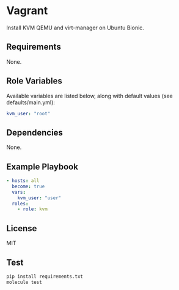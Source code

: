 # Vagrant

Install KVM QEMU and virt-manager on Ubuntu Bionic.

## Requirements

None.

## Role Variables

Available variables are listed below, along with default values (see defaults/main.yml):

```yaml
kvm_user: "root"
```

## Dependencies

None.

## Example Playbook

```yaml
- hosts: all
  become: true
  vars:
    kvm_user: "user"
  roles:
    - role: kvm
```

## License

MIT

## Test
```bash
pip install requirements.txt
molecule test
```
